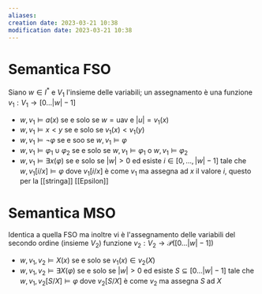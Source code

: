 ```yaml
---
aliases: 
creation date: 2023-03-21 10:38
modification date: 2023-03-21 10:38
---
```

# Semantica FSO

Siano $w \in I^*$ e $V_{1}$ l'insieme delle variabili; un assegnamento è una funzione $v_{1} : V_{1} \to [0\dots|w|-1]$
- $w,v_{1} \vDash a(x)$ se e solo se $w = \text{uav}$ e $|u| = v_{1}(x)$
- $w,v_{1} \vDash x < y$ se e solo se $v_{1}(x) < v_{1}(y)$
- $w,v_{1} \vDash \neg \varphi$ se e soo se $w,v_{1} \vDash \varphi$
- $w,v_{1} \vDash \varphi_{1} \cup \varphi_{2}$ se e solo se $w,v_{1} \vDash \varphi_{1}$ o $w,v_{1} \vDash \varphi_{2}$
- $w,v_{1} \vDash \exists x(\varphi)$ se e solo se $|w| > 0$ ed esiste $i \in [0,\dots,|w|-1]$ tale che $w,v_{1}[i/x] \vDash \varphi$
  dove $v_{1}[i/x]$ è come $v_{1}$ ma assegna ad $x$ il valore $i$, questo per la [[stringa]] [[Epsilon]]

# Semantica MSO
Identica a quella FSO ma inoltre vi è l'assegnamento delle variabili del secondo ordine (insieme $V_{2}$) funzione $v_{2} : V_{2} \to \mathcal{P}([0\dots |w|-1])$
- $w,v_{1},v_{2} \vDash X(x)$ se e solo se $v_{1}(x) \in v_{2}(X)$
- $w,v_{1},v_{2}\vDash \exists X(\varphi)$ se e solo se $|w|>0$ ed esiste $S \subseteq [0\dots |w|-1]$ tale che $w,v_{1},v_{2}[S/X] \vDash \varphi$
  dove $v_{2}[S/X]$ è come $v_{2}$ ma assegna $S$ ad $X$


